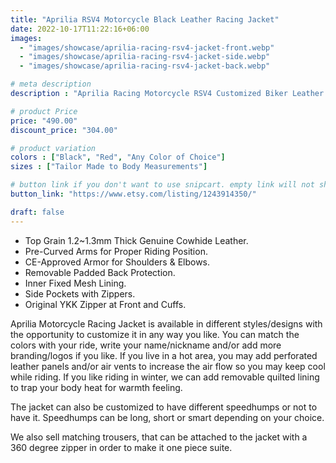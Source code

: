 ```yaml
---
title: "Aprilia RSV4 Motorcycle Black Leather Racing Jacket"
date: 2022-10-17T11:22:16+06:00
images:
  - "images/showcase/aprilia-racing-rsv4-jacket-front.webp"
  - "images/showcase/aprilia-racing-rsv4-jacket-side.webp"
  - "images/showcase/aprilia-racing-rsv4-jacket-back.webp"

# meta description
description : "Aprilia Racing Motorcycle RSV4 Customized Biker Leather Jacket with Italian Flag Stripes| Motorcycle Jacket with Protection at Shoulders Elbow & Back"

# product Price
price: "490.00"
discount_price: "304.00"

# product variation
colors : ["Black", "Red", "Any Color of Choice"]
sizes : ["Tailor Made to Body Measurements"]

# button link if you don't want to use snipcart. empty link will not show button
button_link: "https://www.etsy.com/listing/1243914350/"

draft: false
---
```

- Top Grain 1.2~1.3mm Thick Genuine Cowhide Leather.
- Pre-Curved Arms for Proper Riding Position.
- CE-Approved Armor for Shoulders & Elbows.
- Removable Padded Back Protection.
- Inner Fixed Mesh Lining.
- Side Pockets with Zippers.
- Original YKK Zipper at Front and Cuffs.

Aprilia Motorcycle Racing Jacket is available in different styles/designs with the opportunity to customize it in any way you like. You can match the colors with your ride, write your name/nickname and/or add more branding/logos if you like. If you live in a hot area, you may add perforated leather panels and/or air vents to increase the air flow so you may keep cool while riding. If you like riding in winter, we can add removable quilted lining to trap your body heat for warmth feeling.

The jacket can also be customized to have different speedhumps or not to have it. Speedhumps can be long, short or smart depending on your choice.

We also sell matching trousers, that can be attached to the jacket with a 360 degree zipper in order to make it one piece suite.
